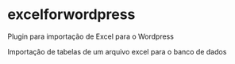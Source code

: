# excelforwordpress
Plugin para importação de Excel para o Wordpress

Importação de tabelas de um arquivo excel para o banco de dados
